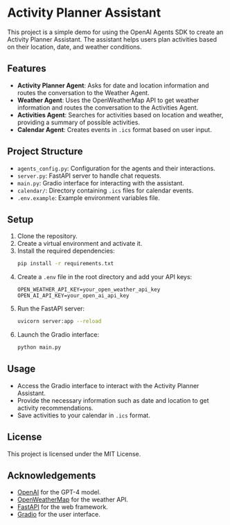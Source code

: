 # Activity Planner Assistant

This project is a simple demo for using the OpenAI Agents SDK to create an Activity Planner Assistant. The assistant helps users plan activities based on their location, date, and weather conditions.

## Features

- **Activity Planner Agent**: Asks for date and location information and routes the conversation to the Weather Agent.
- **Weather Agent**: Uses the OpenWeatherMap API to get weather information and routes the conversation to the Activities Agent.
- **Activities Agent**: Searches for activities based on location and weather, providing a summary of possible activities.
- **Calendar Agent**: Creates events in `.ics` format based on user input.

## Project Structure

- `agents_config.py`: Configuration for the agents and their interactions.
- `server.py`: FastAPI server to handle chat requests.
- `main.py`: Gradio interface for interacting with the assistant.
- `calendar/`: Directory containing `.ics` files for calendar events.
- `.env.example`: Example environment variables file.

## Setup

1. Clone the repository.
2. Create a virtual environment and activate it.
3. Install the required dependencies:
    ```bash
    pip install -r requirements.txt
    ```
4. Create a `.env` file in the root directory and add your API keys:
    ```env
    OPEN_WEATHER_API_KEY=your_open_weather_api_key
    OPEN_AI_API_KEY=your_open_ai_api_key
    ```
5. Run the FastAPI server:
    ```bash
    uvicorn server:app --reload
    ```
6. Launch the Gradio interface:
    ```bash
    python main.py
    ```

## Usage

- Access the Gradio interface to interact with the Activity Planner Assistant.
- Provide the necessary information such as date and location to get activity recommendations.
- Save activities to your calendar in `.ics` format.

## License

This project is licensed under the MIT License.

## Acknowledgements

- [OpenAI](https://www.openai.com/) for the GPT-4 model.
- [OpenWeatherMap](https://openweathermap.org/) for the weather API.
- [FastAPI](https://fastapi.tiangolo.com/) for the web framework.
- [Gradio](https://gradio.app/) for the user interface.

